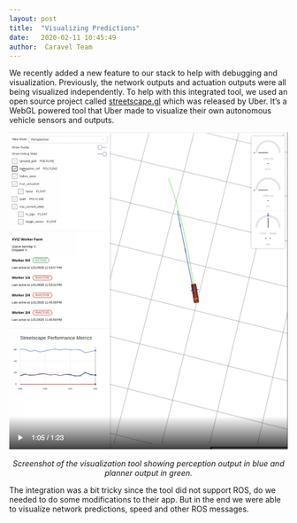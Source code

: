 ```yaml
---
layout: post
title:  "Visualizing Predictions"
date:   2020-02-11 10:45:49
author:  Caravel Team
---
```


We recently added a new feature to our stack to help with debugging and visualization. Previously, the network outputs and actuation outputs were all being visualized independently. To help with this integrated tool, we used an open source project called [streetscape.gl](https://github.com/uber/streetscape.gl) which was released by Uber. It’s a WebGL powered tool that Uber made to visualize their own autonomous vehicle sensors and outputs.

<p align = 'center'>
<img src = '/assets/img/visualization-app.png' width = '720px'>
</p>

<p align = 'center'><i>
Screenshot of the visualization tool showing perception output in blue and planner output in green.
</i></p>

The integration was a bit tricky since the tool did not support ROS, do we needed to do some modifications to their app. But in the end we were able to visualize network predictions, speed and other ROS messages.